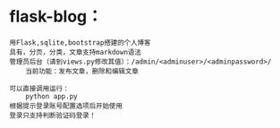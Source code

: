 # flask-blog：

	用Flask,sqlite,bootstrap搭建的个人博客
	具有，分页，分类，文章支持markdown语法
	管理员后台（请到views.py修改其值）：/admin/<adminuser>/<adminpassword>/
		当前功能：发布文章，删除和编辑文章
	
	可以直接调用运行：
		python app.py
	根据提示登录账号配置选项后开始使用
	登录只支持判断验证码登录！
